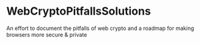 WebCryptoPitfallsSolutions
==========================

An effort to document the pitfalls of web crypto and a roadmap for making browsers more secure &amp; private
